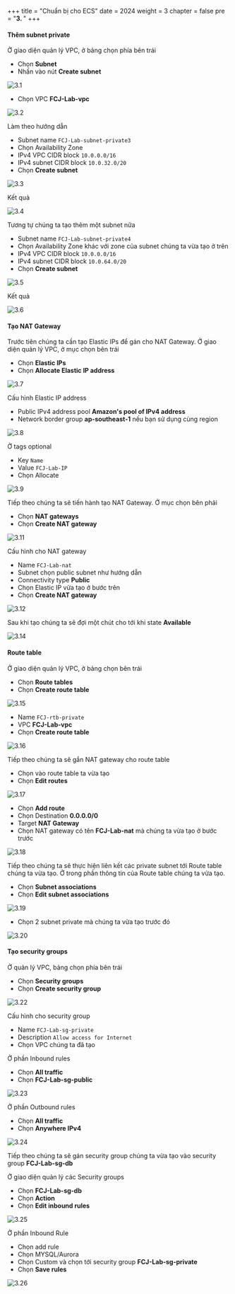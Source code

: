 +++
title = "Chuẩn bị cho ECS"
date = 2024
weight = 3
chapter = false
pre = "<b>3. </b>"
+++

#### Thêm subnet private

Ở giao diện quản lý VPC, ở bảng chọn phía bên trái

- Chọn **Subnet**
- Nhấn vào nút **Create subnet**

![3.1](/images/3-prepare-for-ecs/3.1.png)

- Chọn VPC **FCJ-Lab-vpc**

![3.2](/images/3-prepare-for-ecs/3.2.png)

Làm theo hướng dẫn

- Subnet name `FCJ-Lab-subnet-private3`
- Chọn Availability Zone
- IPv4 VPC CIDR block `10.0.0.0/16`
- IPv4 subnet CIDR block `10.0.32.0/20`
- Chọn **Create subnet**

![3.3](/images/3-prepare-for-ecs/3.3.png)

Kết quả

![3.4](/images/3-prepare-for-ecs/3.4.png)

Tương tự chúng ta tạo thêm một subnet nữa

- Subnet name `FCJ-Lab-subnet-private4`
- Chọn Availability Zone khác với zone của subnet chúng ta vừa tạo ở trên
- IPv4 VPC CIDR block `10.0.0.0/16`
- IPv4 subnet CIDR block `10.0.64.0/20`
- Chọn **Create subnet**

![3.5](/images/3-prepare-for-ecs/3.5.png)

Kết quả

![3.6](/images/3-prepare-for-ecs/3.6.png)

#### Tạo NAT Gateway

Trước tiên chúng ta cần tạo Elastic IPs để gán cho NAT Gateway. Ở giao diện quản lý VPC, ở mục chọn bên trái

- Chọn **Elastic IPs**
- Chọn **Allocate Elastic IP address**

![3.7](/images/3-prepare-for-ecs/3.7.png)

Cấu hình Elastic IP address

- Public IPv4 address pool **Amazon's pool of IPv4 address**
- Network border group **ap-southeast-1** nếu bạn sử dụng cùng region

![3.8](/images/3-prepare-for-ecs/3.8.png)

Ở tags optional

- Key `Name`
- Value `FCJ-Lab-IP`
- Chọn Allocate

![3.9](/images/3-prepare-for-ecs/3.9.png)

Tiếp theo chúng ta sẽ tiến hành tạo NAT Gateway. Ở mục chọn bên phải

- Chọn **NAT gateways**
- Chọn **Create NAT gateway**

![3.11](/images/3-prepare-for-ecs/3.11.png)

Cấu hình cho NAT gateway

- Name `FCJ-Lab-nat`
- Subnet chọn public subnet như hướng dẫn
- Connectivity type **Public**
- Chọn Elastic IP vừa tạo ở bước trên
- Chọn **Create NAT gateway**

![3.12](/images/3-prepare-for-ecs/3.12.png)

Sau khi tạo chúng ta sẽ đợi một chút cho tới khi state **Available**

![3.14](/images/3-prepare-for-ecs/3.14.png)

#### Route table

Ở giao diện quản lý VPC, ở bảng chọn bên trái

- Chọn **Route tables**
- Chọn **Create route table**

![3.15](/images/3-prepare-for-ecs/3.15.png)

- Name `FCJ-rtb-private`
- VPC **FCJ-Lab-vpc**
- Chọn **Create route table**

![3.16](/images/3-prepare-for-ecs/3.16.png)

Tiếp theo chúng ta sẽ gắn NAT gateway cho route table

- Chọn vào route table ta vừa tạo
- Chọn **Edit routes**

![3.17](/images/3-prepare-for-ecs/3.17.png)

- Chọn **Add route**
- Chọn Destination **0.0.0.0/0**
- Target **NAT Gateway**
- Chọn NAT gateway có tên **FCJ-Lab-nat** mà chúng ta vừa tạo ở bước trước

![3.18](/images/3-prepare-for-ecs/3.18.png)

Tiếp theo chúng ta sẽ thực hiện liên kết các private subnet tới Route table chúng ta vừa tạo. Ở trong phần thông tin của Route table chúng ta vừa tạo.

- Chọn **Subnet associations**
- Chọn **Edit subnet associations**

![3.19](/images/3-prepare-for-ecs/3.19.png)

- Chọn 2 subnet private mà chúng ta vừa tạo trước đó

![3.20](/images/3-prepare-for-ecs/3.20.png)

#### Tạo security groups

Ở quản lý VPC, bảng chọn phía bên trái

- Chọn **Security groups**
- Chọn **Create security group**

![3.22](/images/3-prepare-for-ecs/3.22.png)

Cấu hình cho security group

- Name `FCJ-Lab-sg-private`
- Description `Allow access for Internet`
- Chọn VPC chúng ta đã tạo

Ở phần Inbound rules

- Chọn **All traffic**
- Chọn **FCJ-Lab-sg-public**

![3.23](/images/3-prepare-for-ecs/3.23.png)

Ở phần Outbound rules

- Chọn **All traffic**
- Chọn **Anywhere IPv4**

![3.24](/images/3-prepare-for-ecs/3.24.png)

Tiếp theo chúng ta sẽ gán security group chúng ta vừa tạo vào security group **FCJ-Lab-sg-db**

Ở giao diện quản lý các Security groups

- Chọn **FCJ-Lab-sg-db**
- Chọn **Action**
- Chọn **Edit inbound rules**

![3.25](/images/3-prepare-for-ecs/3.25.png)

Ở phần Inbound Rule

- Chọn add rule
- Chọn MYSQL/Aurora
- Chọn Custom và chọn tới security group **FCJ-Lab-sg-private**
- Chọn **Save rules**

![3.26](/images/3-prepare-for-ecs/3.26.png)
